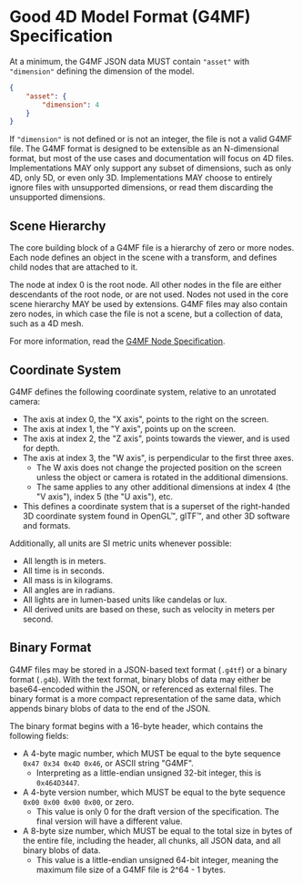 # Good 4D Model Format (G4MF) Specification

At a minimum, the G4MF JSON data MUST contain `"asset"` with `"dimension"` defining the dimension of the model.

```json
{
	"asset": {
		"dimension": 4
	}
}
```

If `"dimension"` is not defined or is not an integer, the file is not a valid G4MF file. The G4MF format is designed to be extensible as an N-dimensional format, but most of the use cases and documentation will focus on 4D files. Implementations MAY only support any subset of dimensions, such as only 4D, only 5D, or even only 3D. Implementations MAY choose to entirely ignore files with unsupported dimensions, or read them discarding the unsupported dimensions.

## Scene Hierarchy

The core building block of a G4MF file is a hierarchy of zero or more nodes. Each node defines an object in the scene with a transform, and defines child nodes that are attached to it.

The node at index 0 is the root node. All other nodes in the file are either descendants of the root node, or are not used. Nodes not used in the core scene hierarchy MAY be used by extensions. G4MF files may also contain zero nodes, in which case the file is not a scene, but a collection of data, such as a 4D mesh.

For more information, read the [G4MF Node Specification](parts/node.md).

## Coordinate System

G4MF defines the following coordinate system, relative to an unrotated camera:

- The axis at index 0, the "X axis", points to the right on the screen.
- The axis at index 1, the "Y axis", points up on the screen.
- The axis at index 2, the "Z axis", points towards the viewer, and is used for depth.
- The axis at index 3, the "W axis", is perpendicular to the first three axes.
  - The W axis does not change the projected position on the screen unless the object or camera is rotated in the additional dimensions.
  - The same applies to any other additional dimensions at index 4 (the "V axis"), index 5 (the "U axis"), etc.
- This defines a coordinate system that is a superset of the right-handed 3D coordinate system found in OpenGL™, glTF™, and other 3D software and formats.

Additionally, all units are SI metric units whenever possible:

- All length is in meters.
- All time is in seconds.
- All mass is in kilograms.
- All angles are in radians.
- All lights are in lumen-based units like candelas or lux.
- All derived units are based on these, such as velocity in meters per second.

## Binary Format

G4MF files may be stored in a JSON-based text format (`.g4tf`) or a binary format (`.g4b`). With the text format, binary blobs of data may either be base64-encoded within the JSON, or referenced as external files. The binary format is a more compact representation of the same data, which appends binary blobs of data to the end of the JSON.

The binary format begins with a 16-byte header, which contains the following fields:

- A 4-byte magic number, which MUST be equal to the byte sequence `0x47 0x34 0x4D 0x46`, or ASCII string "G4MF".
  - Interpreting as a little-endian unsigned 32-bit integer, this is `0x464D3447`.
- A 4-byte version number, which MUST be equal to the byte sequence `0x00 0x00 0x00 0x00`, or zero.
  - This value is only 0 for the draft version of the specification. The final version will have a different value.
- A 8-byte size number, which MUST be equal to the total size in bytes of the entire file, including the header, all chunks, all JSON data, and all binary blobs of data.
  - This value is a little-endian unsigned 64-bit integer, meaning the maximum file size of a G4MF file is 2^64 - 1 bytes.
